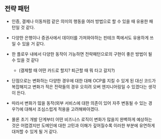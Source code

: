 ## 전략 패턴

- 인증, 결제나 이동처럼 같은 의미의 행동을 여러 방법으로 할 수 있을 때 유용한 패턴일 것 같다.
- 다양한 은행이나 증권사에서 데이터를 가져와야하는 핀테크 쪽에서도 유용하게 쓰일 수 있을 거 같다.

- 한 플로우 내에서 다양한 동작이 가능하면 전략패턴으로의 구현이 좋은 방법이 될 수 있을 것 같다

  - (결제할 때 어떤 카드로 할지? 퇴근할 때 뭐 타고 갈지?)

- 단점으로는 변화하는 다양한 경우에 대한 대해 OCP를 지킬 수 있게 된 대신 코드가 복잡해지고 변화가 적은 전략들의 경우 오히려 오버 엔지니어링일 수 있겠다는 생각이 든다.
- 따라서 변화가 많을 동작(외부 서비스에 대한 의존이 있어 자주 변동될 수 있는 경우?)에 대해서 조심스럽게 적용을 고려해봐야겠다.
- 몰론 초기 개발 단계부터 어떤 비즈니스 로직이 변화가 많을지 완벽하게 예상하는 것은 어렵겠지만 도메인에 대한 고민과 이해가 깊어질수록 이러한 부분에 유연하게 대처할 수 있게 될 거 같다.
